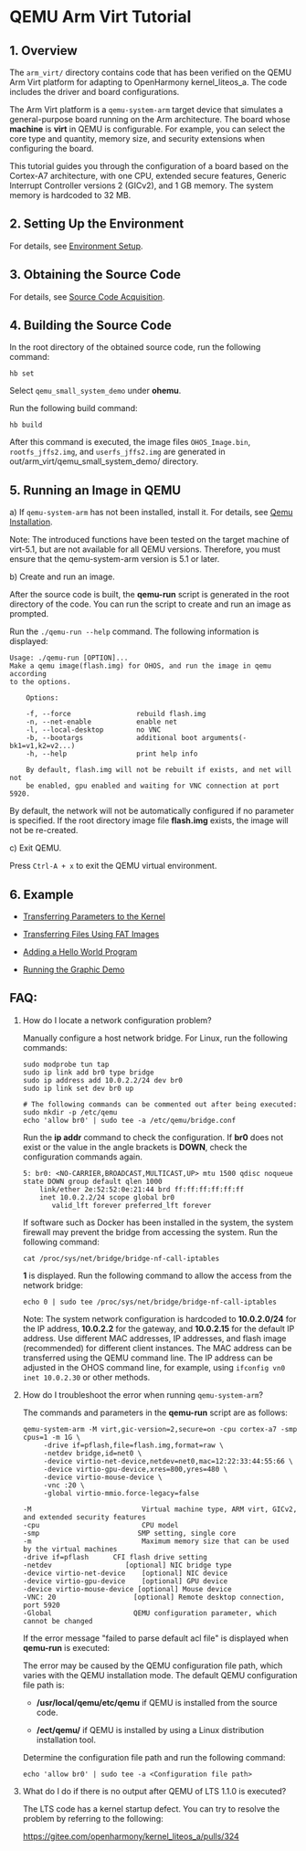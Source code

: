 # QEMU Arm Virt Tutorial

## 1. Overview

The `arm_virt/` directory contains code that has been verified on the QEMU Arm Virt platform for adapting to OpenHarmony kernel\_liteos\_a. The code includes the driver and board configurations.

The Arm Virt platform is a `qemu-system-arm` target device that simulates a general-purpose board running on the Arm architecture.
The board whose **machine** is **virt** in QEMU is configurable. For example, you can select the core type and quantity, memory size, and security extensions when configuring the board.

This tutorial guides you through the configuration of a board based on the Cortex-A7 architecture, with one CPU, extended secure features, Generic Interrupt Controller versions 2 (GICv2), and 1 GB memory.
The system memory is hardcoded to 32 MB.

## 2. Setting Up the Environment

For details, see [Environment Setup](https://gitee.com/openharmony/docs/blob/HEAD/en/device-dev/quick-start/quickstart-lite-env-setup.md).

## 3. Obtaining the Source Code

For details, see [Source Code Acquisition](https://gitee.com/openharmony/docs/blob/HEAD/en/device-dev/get-code/sourcecode-acquire.md).

## 4. Building the Source Code

In the root directory of the obtained source code, run the following command:

```
hb set
```

Select `qemu_small_system_demo` under **ohemu**.

Run the following build command:

```
hb build
```

After this command is executed, the image files `OHOS_Image.bin`, `rootfs_jffs2.img`, and `userfs_jffs2.img` are generated in out/arm_virt/qemu_small_system_demo/ directory.

## 5. Running an Image in QEMU

a) If `qemu-system-arm` has not been installed, install it. For details, see [Qemu Installation](https://gitee.com/openharmony/device_qemu/blob/HEAD/README.md).

Note: The introduced functions have been tested on the target machine of virt-5.1, but are not available for all QEMU versions. Therefore, you must ensure that the qemu-system-arm version is 5.1 or later.


b) Create and run an image.

After the source code is built, the **qemu-run** script is generated in the root directory of the code. You can run the script to create and run an image as prompted.

Run the `./qemu-run --help` command. The following information is displayed:

```
Usage: ./qemu-run [OPTION]...
Make a qemu image(flash.img) for OHOS, and run the image in qemu according
to the options.

    Options:

    -f, --force                rebuild flash.img
    -n, --net-enable           enable net
    -l, --local-desktop        no VNC
    -b, --bootargs             additional boot arguments(-bk1=v1,k2=v2...)
    -h, --help                 print help info

    By default, flash.img will not be rebuilt if exists, and net will not
    be enabled, gpu enabled and waiting for VNC connection at port 5920.
```

By default, the network will not be automatically configured if no parameter is specified. If the root directory image file **flash.img** exists, the image will not be re-created.

c) Exit QEMU.

Press `Ctrl-A + x` to exit the QEMU virtual environment.

## 6. Example

- [Transferring Parameters to the Kernel](example.md#sectiondebug)

- [Transferring Files Using FAT Images](example.md#sectionfatfs)

- [Adding a Hello World Program](example.md#addhelloworld)

- [Running the Graphic Demo](example.md#simple_ui_demo)

## FAQ:
1. How do I locate a network configuration problem?

   Manually configure a host network bridge. For Linux, run the following commands:

   ```
   sudo modprobe tun tap
   sudo ip link add br0 type bridge
   sudo ip address add 10.0.2.2/24 dev br0
   sudo ip link set dev br0 up

   # The following commands can be commented out after being executed:
   sudo mkdir -p /etc/qemu
   echo 'allow br0' | sudo tee -a /etc/qemu/bridge.conf
   ```

   Run the **ip addr** command to check the configuration. If **br0** does not exist or the value in the angle brackets is **DOWN**, check the configuration commands again.

   ```
   5: br0: <NO-CARRIER,BROADCAST,MULTICAST,UP> mtu 1500 qdisc noqueue state DOWN group default qlen 1000
       link/ether 2e:52:52:0e:21:44 brd ff:ff:ff:ff:ff:ff
       inet 10.0.2.2/24 scope global br0
          valid_lft forever preferred_lft forever
   ```

   If software such as Docker has been installed in the system, the system firewall may prevent the bridge from accessing the system. Run the following command:

   `cat /proc/sys/net/bridge/bridge-nf-call-iptables`

   **1** is displayed. Run the following command to allow the access from the network bridge:

   ```
   echo 0 | sudo tee /proc/sys/net/bridge/bridge-nf-call-iptables
   ```

   Note: The system network configuration is hardcoded to **10.0.2.0/24** for the IP address, **10.0.2.2** for the gateway, and **10.0.2.15** for the default IP address. Use different MAC addresses, IP addresses, and flash image (recommended) for different client instances. The MAC address can be transferred using the QEMU command line. The IP address can be adjusted in the OHOS command line, for example, using `ifconfig vn0 inet 10.0.2.30` or other methods.

2. How do I troubleshoot the error when running `qemu-system-arm`?

   The commands and parameters in the **qemu-run** script are as follows:

   ```
   qemu-system-arm -M virt,gic-version=2,secure=on -cpu cortex-a7 -smp cpus=1 -m 1G \
        -drive if=pflash,file=flash.img,format=raw \
        -netdev bridge,id=net0 \
        -device virtio-net-device,netdev=net0,mac=12:22:33:44:55:66 \
        -device virtio-gpu-device,xres=800,yres=480 \
        -device virtio-mouse-device \
        -vnc :20 \
        -global virtio-mmio.force-legacy=false
   ```

   ```
   -M                           Virtual machine type, ARM virt, GICv2, and extended security features
   -cpu                         CPU model
   -smp                        SMP setting, single core
   -m                           Maximum memory size that can be used by the virtual machines
   -drive if=pflash      CFI flash drive setting
   -netdev                  [optional] NIC bridge type
   -device virtio-net-device    [optional] NIC device
   -device virtio-gpu-device    [optional] GPU device
   -device virtio-mouse-device [optional] Mouse device
   -VNC: 20                   [optional] Remote desktop connection, port 5920
   -Global                    QEMU configuration parameter, which cannot be changed
   ```

   If the error message "failed to parse default acl file" is displayed when **qemu-run** is executed:

   The error may be caused by the QEMU configuration file path, which varies with the QEMU installation mode. The default QEMU configuration file path is:

   - **/usr/local/qemu/etc/qemu** if QEMU is installed from the source code.

   - **/ect/qemu/** if QEMU is installed by using a Linux distribution installation tool.

   Determine the configuration file path and run the following command:

   ```
   echo 'allow br0' | sudo tee -a <Configuration file path>
   ```


3. What do I do if there is no output after QEMU of LTS 1.1.0 is executed?

   The LTS code has a kernel startup defect. You can try to resolve the problem by referring to the following:

   https://gitee.com/openharmony/kernel_liteos_a/pulls/324
